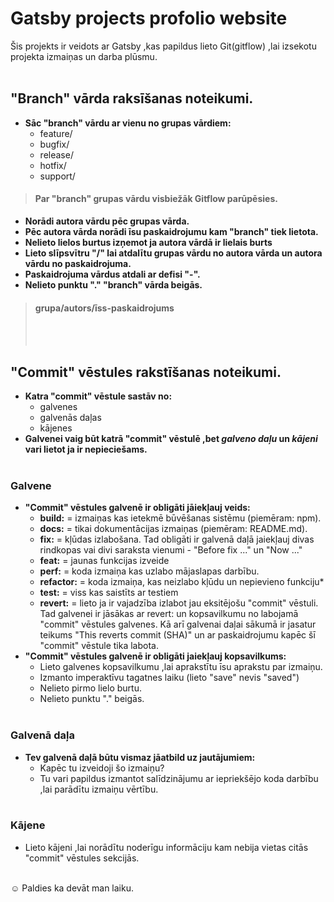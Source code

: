 # Gatsby projects profolio website

Šis projekts ir veidots ar Gatsby ,kas papildus lieto Git(gitflow) ,lai izsekotu projekta izmaiņas un darba plūsmu.
<br></br>

## "Branch" vārda raksīšanas noteikumi.

- **Sāc "branch" vārdu ar vienu no grupas vārdiem:**
  - feature/
  - bugfix/
  - release/
  - hotfix/
  - support/

> #### Par "branch" grupas vārdu visbiežāk Gitflow parūpēsies.

- **Norādi autora vārdu pēc grupas vārda.**
- **Pēc autora vārda norādi īsu paskaidrojumu kam "branch" tiek lietota.**
- **Nelieto lielos burtus izņemot ja autora vārdā ir lielais burts**
- **Lieto slīpsvītru "/" lai atdalītu grupas vārdu no autora vārda un autora vārdu no paskaidrojuma.**
- **Paskaidrojuma vārdus atdali ar defisi "-".**
- **Nelieto punktu "." "branch" vārda beigās.**

> #### grupa/autors/īss-paskaidrojums
>
> <br></br>

## "Commit" vēstules rakstīšanas noteikumi.

- **Katra "commit" vēstule sastāv no:**
  - galvenes
  - galvenās daļas
  - kājenes
- **Galvenei vaig būt katrā "commit" vēstulē ,bet _galveno daļu_ un _kājeni_ vari lietot ja ir nepieciešams.**
  <br></br>

### Galvene

- **"Commit" vēstules galvenē ir obligāti jāiekļauj veids:**
  - **build:** = izmaiņas kas ietekmē būvēšanas sistēmu (piemēram: npm).
  - **docs:** = tikai dokumentācijas izmaiņas (piemēram: README.md).
  - **fix:** = kļūdas izlabošana. Tad obligāti ir galvenā daļā jaiekļauj divas rindkopas vai divi saraksta vienumi - "Before fix ..." un "Now ..."
  - **feat:** = jaunas funkcijas izveide
  - **perf:** = koda izmaiņa kas uzlabo mājaslapas darbību.
  - **refactor:** = koda izmaiņa, kas neizlabo kļūdu un nepievieno funkciju\*
  - **test:** = viss kas saistīts ar testiem
  - **revert:** = lieto ja ir vajadzība izlabot jau eksitējošu "commit" vēstuli. Tad galvenei ir jāsākas ar revert: un kopsavilkumu no labojamā "commit" vēstules galvenes. Kā arī galvenai daļai sākumā ir jasatur teikums "This reverts commit (SHA)" un ar paskaidrojumu kapēc šī "commit" vēstule tika labota.
- **"Commit" vēstules galvenē ir obligāti jaiekļauj kopsavilkums:**
  - Lieto galvenes kopsavilkumu ,lai aprakstītu īsu aprakstu par izmaiņu.
  - Izmanto imperaktīvu tagatnes laiku (lieto "save" nevis "saved")
  - Nelieto pirmo lielo burtu.
  - Nelieto punktu "." beigās.
    <br></br>

### Galvenā daļa

- **Tev galvenā daļā būtu vismaz jāatbild uz jautājumiem:**
  - Kapēc tu izveidoji šo izmaiņu?
  - Tu vari papildus izmantot salīdzinājumu ar iepriekšējo koda darbību ,lai parādītu izmaiņu vērtību.
    <br></br>

### Kājene

- Lieto kājeni ,lai norādītu noderīgu informāciju kam nebija vietas citās "commit" vēstules sekcijās.
  <br></br>

:relaxed: Paldies ka devāt man laiku.
